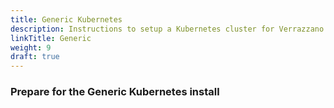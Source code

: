 ```yaml
---
title: Generic Kubernetes
description: Instructions to setup a Kubernetes cluster for Verrazzano
linkTitle: Generic
weight: 9
draft: true
---
```


### Prepare for the Generic Kubernetes install

